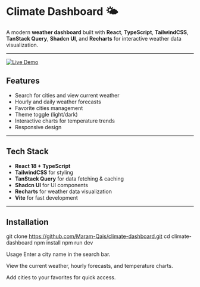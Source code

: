 # Climate Dashboard 🌤️

A modern **weather dashboard** built with **React**, **TypeScript**, **TailwindCSS**, **TanStack Query**, **Shadcn UI**, and **Recharts** for interactive weather data visualization.

---

[![Live Demo](https://img.shields.io/badge/Live%20Demo-Visit%20Site-blue?style=for-the-badge)](https://climate-dashboard-5qkx.vercel.app/)


## Features

- Search for cities and view current weather
- Hourly and daily weather forecasts
- Favorite cities management
- Theme toggle (light/dark)
- Interactive charts for temperature trends
- Responsive design

---

## Tech Stack

- **React 18 + TypeScript**
- **TailwindCSS** for styling
- **TanStack Query** for data fetching & caching
- **Shadcn UI** for UI components
- **Recharts** for weather data visualization
- **Vite** for fast development

---

## Installation

git clone https://github.com/Maram-Qais/climate-dashboard.git
cd climate-dashboard
npm install
npm run dev



Usage
Enter a city name in the search bar.

View the current weather, hourly forecasts, and temperature charts.

Add cities to your favorites for quick access.